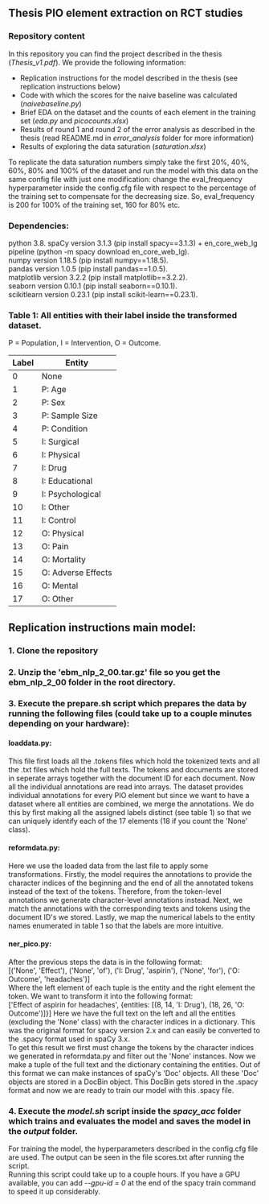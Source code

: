 ## Thesis PIO element extraction on RCT studies

### Repository content
In this repository you can find the project described in the thesis (*Thesis_v1.pdf*). We provide the following information:
- Replication instructions for the model described in the thesis (see replication instructions below)
- Code with which the scores for the naive baseline was calculated (*naivebaseline.py*)
- Brief EDA on the dataset and the counts of each element in the training set (*eda.py* and *picocounts.xlsx*)
- Results of round 1 and round 2 of the error analysis as described in the thesis (read README.md in *error_analysis* folder for more information)
- Results of exploring the data saturation (*saturation.xlsx*)

To replicate the data saturation numbers simply take the first 20%, 40%, 60%, 80% and 100% of the dataset and run the model with this data on the same config file with just one modification: change the eval_frequency hyperparameter inside the config.cfg file with respect to the percentage of the training set to compensate for the decreasing size. So, eval_frequency is 200 for 100% of the training set, 160 for 80% etc.

### Dependencies:
 python 3.8. 
 spaCy version 3.1.3 (pip install spacy==3.1.3) + en_core_web_lg pipeline (python -m spacy download en_core_web_lg).  
 numpy version 1.18.5 (pip install numpy==1.18.5).  
 pandas version 1.0.5 (pip install pandas==1.0.5).  
 matplotlib version 3.2.2 (pip install matplotlib==3.2.2).  
 seaborn version 0.10.1 (pip install seaborn==0.10.1).  
 scikitlearn version 0.23.1 (pip install scikit-learn==0.23.1).  
 
 ### Table 1: All entities with their label inside the transformed dataset.  
 P = Population, I = Intervention, O = Outcome.
 
| Label | Entity             |
|-------|--------------------|
| 0     | None               |
| 1     | P: Age             |
| 2     | P: Sex             |
| 3     | P: Sample Size     |
| 4     | P: Condition       |
| 5     | I: Surgical        |
| 6     | I: Physical        |
| 7     | I: Drug            |
| 8     | I: Educational     |
| 9     | I: Psychological   |
| 10    | I: Other           |
| 11    | I: Control         |
| 12    | O: Physical        |
| 13	   | O: Pain            |
| 14    | O: Mortality       |
| 15    | O: Adverse Effects |
| 16    | O: Mental          |
| 17    | O: Other           |


## Replication instructions main model: 

### 1. Clone the repository
### 2. Unzip the 'ebm_nlp_2_00.tar.gz' file so you get the ebm_nlp_2_00 folder in the root directory.
### 3. Execute the prepare.sh script which prepares the data by running the following files (could take up to a couple minutes depending on your hardware):
  #### loaddata.py:  
  This file first loads all the .tokens files which hold the tokenized texts and all the .txt files which hold the full texts.
  The tokens and documents are stored in seperate arrays together with the document ID for each document. Now all the individual annotations are read into arrays. 
  The dataset provides individual annotations for every PIO element but since we want to have a dataset where all entities are combined, we merge the annotations. 
  We do this by first making all the assigned labels distinct (see table 1) so that we can uniquely identify each of the 17 elements (18 if you count the 'None' class).
    
  #### reformdata.py:   
  Here we use the loaded data from the last file to apply some transformations. 
    Firstly, the model requires the annotations to provide the character indices of the beginning and the end of all the annotated tokens instead of the text of the tokens. 
    Therefore, from the token-level annotations we generate character-level annotations instead. 
    Next, we match the annotations with the corresponding texts and tokens using the document ID's we stored. 
    Lastly, we map the numerical labels to the entity names enumerated in table 1 so that the labels are more intuitive.
  
 ####  ner_pico.py: 
  After the previous steps the data is in the following format:  
    [('None', 'Effect'), ('None', 'of'), ('I: Drug', 'aspirin'), ('None', 'for'), ('O: Outcome', 'headaches')]  
    Where the left element of each tuple is the entity and the right element the token. We want to transform it into the following format:  
    ['Effect of aspirin for headaches', {entities: [(8, 14, 'I: Drug'), (18, 26, 'O: Outcome')]}]
    Here we have the full text on the left and all the entities (excluding the 'None' class) with the character indices in a dictionary.
    This was the original format for spacy version 2.x and can easily be converted to the .spacy format used in spaCy 3.x.  
    To get this result we first must change the tokens by the character indices we generated in reformdata.py and filter out the 'None' instances. 
    Now we make a tuple of the full text and the dictionary containing the entities.
    Out of this format we can make instances of spaCy's 'Doc' objects. All these 'Doc' objects are stored in a DocBin object.
    This DocBin gets stored in the .spacy format and now we are ready to train our model with this .spacy file.  
   
### 4. Execute the *model.sh* script inside the *spacy_acc* folder which trains and evaluates the model and saves the model in the *output* folder.
 For training the model, the hyperparameters described in the config.cfg file are used. The output can be seen in the file scores.txt after running the script.  
 Running this script could take up to a couple hours. If you have a GPU available, you can add *--gpu-id = 0* at the end of the spacy train command to speed it up considerably.
 
 
  
